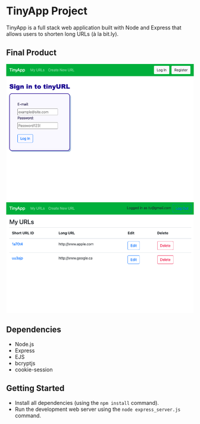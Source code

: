 

# TinyApp Project

TinyApp is a full stack web application built with Node and Express that allows users to shorten long URLs (à la bit.ly).

## Final Product

![Login page](/docs/login-page.png)
![URL Page](/docs/url_page.png)

## Dependencies

- Node.js
- Express
- EJS
- bcryptjs
- cookie-session

## Getting Started

- Install all dependencies (using the `npm install` command).
- Run the development web server using the `node express_server.js` command.